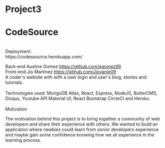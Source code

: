 # Project3
<h1>CodeSource</h1>
<br>
Deployment:
<br>
https://codessource.herokuapp.com/

<br>

Back-end Austine Gomez https://github.com/agomez99
<br>
 Front-end Jio Martinez https://github.com/Jiovanie09
<br>
A coder's website with with a user login and user's blog, stories and tutorials.
<br>
<br>
Technologies used:
MongoDB Atlas, 
React, 
Express, 
NodeJS, 
ButterCMS, Disqus, Youtube API
Material UI, React Bootstrap
CircleCI and Heroku
<br>
<br>
Motivation
<br>

The motivation behind this project is to bring together a community of web developers and share their experience with others.
We wanted to build an application where newbies could learn from senior developers experience and maybe gain some confidence knowing how we all experience in the learning process.



